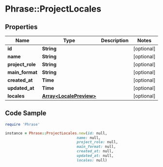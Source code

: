 # Phrase::ProjectLocales

## Properties

Name | Type | Description | Notes
------------ | ------------- | ------------- | -------------
**id** | **String** |  | [optional] 
**name** | **String** |  | [optional] 
**project_role** | **String** |  | [optional] 
**main_format** | **String** |  | [optional] 
**created_at** | **Time** |  | [optional] 
**updated_at** | **Time** |  | [optional] 
**locales** | [**Array&lt;LocalePreview&gt;**](LocalePreview.md) |  | [optional] 

## Code Sample

```ruby
require 'Phrase'

instance = Phrase::ProjectLocales.new(id: null,
                                 name: null,
                                 project_role: null,
                                 main_format: null,
                                 created_at: null,
                                 updated_at: null,
                                 locales: null)
```


